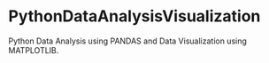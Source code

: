 # PythonDataAnalysisVisualization
Python Data Analysis using PANDAS and Data Visualization using MATPLOTLIB.
